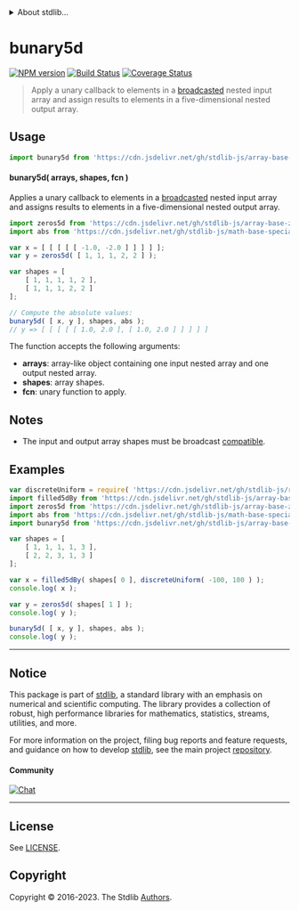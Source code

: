 <!--

@license Apache-2.0

Copyright (c) 2023 The Stdlib Authors.

Licensed under the Apache License, Version 2.0 (the "License");
you may not use this file except in compliance with the License.
You may obtain a copy of the License at

   http://www.apache.org/licenses/LICENSE-2.0

Unless required by applicable law or agreed to in writing, software
distributed under the License is distributed on an "AS IS" BASIS,
WITHOUT WARRANTIES OR CONDITIONS OF ANY KIND, either express or implied.
See the License for the specific language governing permissions and
limitations under the License.

-->


<details>
  <summary>
    About stdlib...
  </summary>
  <p>We believe in a future in which the web is a preferred environment for numerical computation. To help realize this future, we've built stdlib. stdlib is a standard library, with an emphasis on numerical and scientific computation, written in JavaScript (and C) for execution in browsers and in Node.js.</p>
  <p>The library is fully decomposable, being architected in such a way that you can swap out and mix and match APIs and functionality to cater to your exact preferences and use cases.</p>
  <p>When you use stdlib, you can be absolutely certain that you are using the most thorough, rigorous, well-written, studied, documented, tested, measured, and high-quality code out there.</p>
  <p>To join us in bringing numerical computing to the web, get started by checking us out on <a href="https://github.com/stdlib-js/stdlib">GitHub</a>, and please consider <a href="https://opencollective.com/stdlib">financially supporting stdlib</a>. We greatly appreciate your continued support!</p>
</details>

# bunary5d

[![NPM version][npm-image]][npm-url] [![Build Status][test-image]][test-url] [![Coverage Status][coverage-image]][coverage-url] <!-- [![dependencies][dependencies-image]][dependencies-url] -->

> Apply a unary callback to elements in a [broadcasted][@stdlib/array/base/broadcast-array] nested input array and assign results to elements in a five-dimensional nested output array.

<section class="intro">

</section>

<!-- /.intro -->



<section class="usage">

## Usage

```javascript
import bunary5d from 'https://cdn.jsdelivr.net/gh/stdlib-js/array-base-broadcasted-unary5d@v0.1.0-deno/mod.js';
```

#### bunary5d( arrays, shapes, fcn )

Applies a unary callback to elements in a [broadcasted][@stdlib/array/base/broadcast-array] nested input array and assigns results to elements in a five-dimensional nested output array.

```javascript
import zeros5d from 'https://cdn.jsdelivr.net/gh/stdlib-js/array-base-zeros5d@deno/mod.js';
import abs from 'https://cdn.jsdelivr.net/gh/stdlib-js/math-base-special-abs@deno/mod.js';

var x = [ [ [ [ [ -1.0, -2.0 ] ] ] ] ];
var y = zeros5d( [ 1, 1, 1, 2, 2 ] );

var shapes = [
    [ 1, 1, 1, 1, 2 ],
    [ 1, 1, 1, 2, 2 ]
];

// Compute the absolute values:
bunary5d( [ x, y ], shapes, abs );
// y => [ [ [ [ [ 1.0, 2.0 ], [ 1.0, 2.0 ] ] ] ] ]
```

The function accepts the following arguments:

-   **arrays**: array-like object containing one input nested array and one output nested array.
-   **shapes**: array shapes.
-   **fcn**: unary function to apply.

</section>

<!-- /.usage -->

<section class="notes">

## Notes

-   The input and output array shapes must be broadcast [compatible][@stdlib/ndarray/base/broadcast-shapes].

</section>

<!-- /.notes -->

<section class="examples">

## Examples

<!-- eslint no-undef: "error" -->

```javascript
var discreteUniform = require( 'https://cdn.jsdelivr.net/gh/stdlib-js/random-base-discrete-uniform' ).factory;
import filled5dBy from 'https://cdn.jsdelivr.net/gh/stdlib-js/array-base-filled5d-by@deno/mod.js';
import zeros5d from 'https://cdn.jsdelivr.net/gh/stdlib-js/array-base-zeros5d@deno/mod.js';
import abs from 'https://cdn.jsdelivr.net/gh/stdlib-js/math-base-special-abs@deno/mod.js';
import bunary5d from 'https://cdn.jsdelivr.net/gh/stdlib-js/array-base-broadcasted-unary5d@v0.1.0-deno/mod.js';

var shapes = [
    [ 1, 1, 1, 1, 3 ],
    [ 2, 2, 3, 1, 3 ]
];

var x = filled5dBy( shapes[ 0 ], discreteUniform( -100, 100 ) );
console.log( x );

var y = zeros5d( shapes[ 1 ] );
console.log( y );

bunary5d( [ x, y ], shapes, abs );
console.log( y );
```

</section>

<!-- /.examples -->

<!-- Section for related `stdlib` packages. Do not manually edit this section, as it is automatically populated. -->

<section class="related">

</section>

<!-- /.related -->

<!-- Section for all links. Make sure to keep an empty line after the `section` element and another before the `/section` close. -->


<section class="main-repo" >

* * *

## Notice

This package is part of [stdlib][stdlib], a standard library with an emphasis on numerical and scientific computing. The library provides a collection of robust, high performance libraries for mathematics, statistics, streams, utilities, and more.

For more information on the project, filing bug reports and feature requests, and guidance on how to develop [stdlib][stdlib], see the main project [repository][stdlib].

#### Community

[![Chat][chat-image]][chat-url]

---

## License

See [LICENSE][stdlib-license].


## Copyright

Copyright &copy; 2016-2023. The Stdlib [Authors][stdlib-authors].

</section>

<!-- /.stdlib -->

<!-- Section for all links. Make sure to keep an empty line after the `section` element and another before the `/section` close. -->

<section class="links">

[npm-image]: http://img.shields.io/npm/v/@stdlib/array-base-broadcasted-unary5d.svg
[npm-url]: https://npmjs.org/package/@stdlib/array-base-broadcasted-unary5d

[test-image]: https://github.com/stdlib-js/array-base-broadcasted-unary5d/actions/workflows/test.yml/badge.svg?branch=v0.1.0
[test-url]: https://github.com/stdlib-js/array-base-broadcasted-unary5d/actions/workflows/test.yml?query=branch:v0.1.0

[coverage-image]: https://img.shields.io/codecov/c/github/stdlib-js/array-base-broadcasted-unary5d/main.svg
[coverage-url]: https://codecov.io/github/stdlib-js/array-base-broadcasted-unary5d?branch=main

<!--

[dependencies-image]: https://img.shields.io/david/stdlib-js/array-base-broadcasted-unary5d.svg
[dependencies-url]: https://david-dm.org/stdlib-js/array-base-broadcasted-unary5d/main

-->

[chat-image]: https://img.shields.io/gitter/room/stdlib-js/stdlib.svg
[chat-url]: https://app.gitter.im/#/room/#stdlib-js_stdlib:gitter.im

[stdlib]: https://github.com/stdlib-js/stdlib

[stdlib-authors]: https://github.com/stdlib-js/stdlib/graphs/contributors

[umd]: https://github.com/umdjs/umd
[es-module]: https://developer.mozilla.org/en-US/docs/Web/JavaScript/Guide/Modules

[deno-url]: https://github.com/stdlib-js/array-base-broadcasted-unary5d/tree/deno
[umd-url]: https://github.com/stdlib-js/array-base-broadcasted-unary5d/tree/umd
[esm-url]: https://github.com/stdlib-js/array-base-broadcasted-unary5d/tree/esm
[branches-url]: https://github.com/stdlib-js/array-base-broadcasted-unary5d/blob/main/branches.md

[stdlib-license]: https://raw.githubusercontent.com/stdlib-js/array-base-broadcasted-unary5d/main/LICENSE

[@stdlib/array/base/broadcast-array]: https://github.com/stdlib-js/array-base-broadcast-array/tree/deno

[@stdlib/ndarray/base/broadcast-shapes]: https://github.com/stdlib-js/ndarray-base-broadcast-shapes/tree/deno

</section>

<!-- /.links -->
